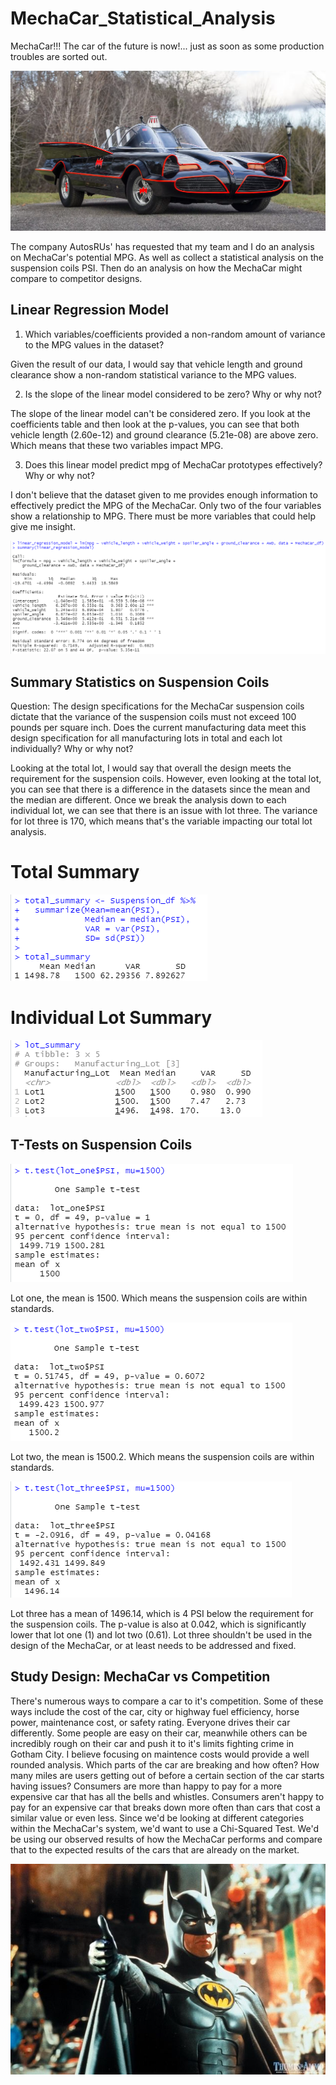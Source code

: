 # MechaCar_Statistical_Analysis

MechaCar!!! The car of the future is now!... just as soon as some production troubles are sorted out.

![this_is_an_image](mechacar.PNG)

The company AutosRUs' has requested that my team and I do an analysis on MechaCar's potential MPG. As well as collect a statistical analysis on the suspension coils PSI. Then do an analysis on how the MechaCar might compare to competitor designs.


## Linear Regression Model

1. Which variables/coefficients provided a non-random amount of variance to the MPG values in the dataset?

Given the result of our data, I would say that vehicle length and ground clearance show a non-random statistical variance to the MPG values.

2. Is the slope of the linear model considered to be zero? Why or why not?

The slope of the linear model can't be considered zero. If you look at the coefficients table and then look at the p-values, you can see that both vehicle length (2.60e-12) and ground clearance (5.21e-08) are above zero. Which means that these two variables impact MPG.

3. Does this linear model predict mpg of MechaCar prototypes effectively? Why or why not?

I don't believe that the dataset given to me provides enough information to effectively predict the MPG of the MechaCar. Only two of the four variables show a relationship to MPG. There must be more variables that could help give me insight.

![this_is_an_image](linear_regression_model.PNG)

## Summary Statistics on Suspension Coils

Question: The design specifications for the MechaCar suspension coils dictate that the variance of the suspension coils must not exceed 100 pounds per square inch. Does the current manufacturing data meet this design specification for all manufacturing lots in total and each lot individually? Why or why not?

Looking at the total lot, I would say that overall the design meets the requirement for the suspension coils. However, even looking at the total lot, you can see that there is a difference in the datasets since the mean and the median are different. Once we break the analysis down to each individual lot, we can see that there is an issue with lot three. The variance for lot three is 170, which means that's the variable impacting our total lot analysis.

# Total Summary

![this_is_an_image](total_summary.PNG)

# Individual Lot Summary

![this_is_an_image](lot_summary.PNG)

## T-Tests on Suspension Coils

![this_is_an_image](lot_one.PNG)

Lot one, the mean is 1500. Which means the suspension coils are within standards.

![this_is_an_image](lot_two.PNG)

Lot two, the mean is 1500.2. Which means the suspension coils are within standards.

![this_is_an_image](lot_three.PNG)

Lot three has a mean of 1496.14, which is 4 PSI below the requirement for the suspension coils. The p-value is also at 0.042, which is significantly lower that lot one (1) and lot two (0.61). Lot three shouldn't be used in the design of the MechaCar, or at least needs to be addressed and fixed.


## Study Design: MechaCar vs Competition

There's numerous ways to compare a car to it's competition. Some of these ways include the cost of the car, city or highway fuel efficiency, horse power, maintenance cost, or safety rating. Everyone drives their car differently. Some people are easy on their car, meanwhile others can be incredibly rough on their car and push it to it's limits fighting crime in Gotham City. I believe focusing on maintence costs would provide a well rounded analysis. Which parts of the car are breaking and how often? How many miles are users getting out of before a certain section of the car starts having issues? Consumers are more than happy to pay for a more expensive car that has all the bells and whistles. Consumers aren't happy to pay for an expensive car that breaks down more often than cars that cost a similar value or even less. Since we'd be looking at different categories within the MechaCar's system, we'd want to use a Chi-Squared Test. We'd be using our observed results of how the MechaCar performs and compare that to the expected results of the cars that are already on the market. 

![this_is_an_image](happy_batman.jpg)

